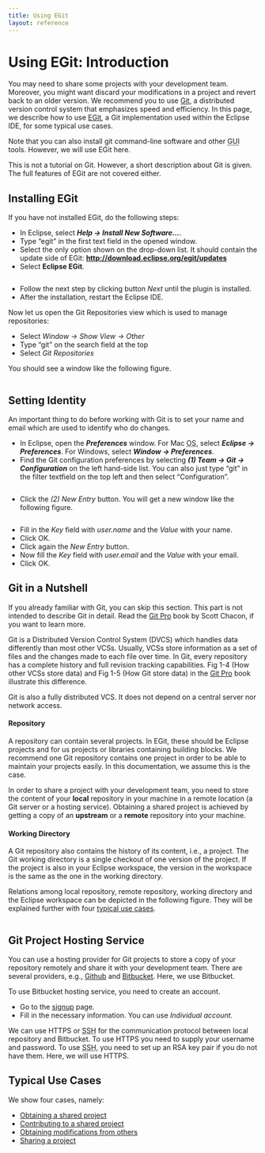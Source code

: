 ```yaml
---
title: Using EGit
layout: reference
---
```



<h1><a name="using_egitintroduction" id="using_egitintroduction">Using EGit: Introduction</a></h1>
<div class="level1">

<p>

You may need to share some projects with your development team. Moreover, you might want discard your modifications in a project and revert back to an older version. We recommend you to use <a href="http://git-scm.com/" class="urlextern" title="http://git-scm.com/"  rel="nofollow">Git</a>, a distributed version control system that emphasizes speed and efficiency. In this page, we describe how to use <a href="http://www.eclipse.org/egit/" class="urlextern" title="http://www.eclipse.org/egit/"  rel="nofollow">EGit</a>, a Git implementation used within the Eclipse IDE, for some typical use cases.
</p>

<p>
Note that you can also install git command-line software and other <acronym title="Graphical User Interface">GUI</acronym> tools. However, we will use EGit here.
</p>

<p>
This is not a tutorial on Git. However, a short description about Git is given. The full features of EGit are not covered either.
</p>

</div>
<!-- SECTION "Using EGit: Introduction" [1-731] -->
<h2><a name="installing_egit" id="installing_egit">Installing EGit</a></h2>
<div class="level2">

<p>

If you have not installed EGit, do the following steps: 
</p>
<ul>
<li class="level1"><div class="li"> In Eclipse, select <em><strong>Help → Install New Software…</strong></em>.</div>
</li>
<li class="level1"><div class="li"> Type “egit” in the first text field in the opened window.</div>
</li>
<li class="level1"><div class="li"> Select the only option shown on the drop-down list. It should contain the update side of EGit: <strong><a href="http://download.eclipse.org/egit/updates" class="urlextern" title="http://download.eclipse.org/egit/updates"  rel="nofollow">http://download.eclipse.org/egit/updates</a></strong></div>
</li>
<li class="level1"><div class="li"> Select <strong>Eclipse EGit</strong>.</div>
</li>
</ul>

<p>

<a href="/_detail/doc/egit-1.jpg?id=doc%3Ausing_egit" class="media" title="doc:egit-1.jpg"><img src="/_media/doc/egit-1.jpg" class="media" alt="" /></a>

</p>
<ul>
<li class="level1"><div class="li"> Follow the next step by clicking button <em>Next</em> until the plugin is installed.</div>
</li>
<li class="level1"><div class="li"> After the installation, restart the Eclipse IDE.</div>
</li>
</ul>

<p>

Now let us open the Git Repositories view which is used to manage repositories:
</p>
<ul>
<li class="level1"><div class="li"> Select <em>Window → Show View → Other</em></div>
</li>
<li class="level1"><div class="li"> Type “git” on the search field at the top</div>
</li>
<li class="level1"><div class="li"> Select <em>Git Repositories</em></div>
</li>
</ul>

<p>
You should see a window like the following figure.
</p>

<p>
<a href="/_detail/doc/egit-2.jpg?id=doc%3Ausing_egit" class="media" title="doc:egit-2.jpg"><img src="/_media/doc/egit-2.jpg" class="media" alt="" /></a>
</p>

</div>
<!-- SECTION "Installing EGit" [732-1554] -->
<h2><a name="setting_identity" id="setting_identity">Setting Identity</a></h2>
<div class="level2">

<p>

An important thing to do before working with Git is to set your name and email which are used to identify who do changes.

</p>
<ul>
<li class="level1"><div class="li"> In Eclipse, open the <em><strong>Preferences</strong></em> window. For Mac <acronym title="Operating System">OS</acronym>, select <em><strong>Eclipse → Preferences</strong></em>. For Windows, select <em><strong>Window → Preferences</strong></em>.</div>
</li>
<li class="level1"><div class="li"> Find the Git configuration preferences by selecting <em><strong>(1) Team → Git → Configuration</strong></em> on the left hand-side list. You can also just type “git” in the filter textfield on the top left and then select “Configuration”.</div>
</li>
</ul>

<p>

<a href="/_detail/doc/egit-3.jpg?id=doc%3Ausing_egit" class="media" title="doc:egit-3.jpg"><img src="/_media/doc/egit-3.jpg" class="media" alt="" /></a>

</p>
<ul>
<li class="level1"><div class="li"> Click the <em>(2) New Entry</em> button. You will get a new window like the following figure.</div>
</li>
</ul>

<p>

<a href="/_detail/doc/egit-4a.jpg?id=doc%3Ausing_egit" class="media" title="doc:egit-4a.jpg"><img src="/_media/doc/egit-4a.jpg" class="media" alt="" /></a>

</p>
<ul>
<li class="level1"><div class="li"> Fill in the <em>Key</em> field with <em>user.name</em> and the <em>Value</em> with your name.</div>
</li>
<li class="level1"><div class="li"> Click OK.</div>
</li>
<li class="level1"><div class="li"> Click again the <em>New Entry</em> button. </div>
</li>
<li class="level1"><div class="li"> Now fill the <em>Key</em> field with <em>user.email</em> and the <em>Value</em> with your email.</div>
</li>
<li class="level1"><div class="li"> Click OK.</div>
</li>
</ul>

</div>
<!-- SECTION "Setting Identity" [1555-2471] -->
<h2><a name="git_in_a_nutshell" id="git_in_a_nutshell">Git in a Nutshell</a></h2>
<div class="level2">

<p>
If you already familiar with Git, you can skip this section. This part is not intended to describe Git in detail. Read the <a href="http://progit.org/book/" class="urlextern" title="http://progit.org/book/"  rel="nofollow">Git Pro</a> book by Scott Chacon, if you want to learn more.
</p>

<p>
Git is a Distributed Version Control System (DVCS) which handles data differently than most other VCSs. Usually, VCSs store information as a set of files and the changes made to each file over time. In Git, every repository has a complete history and full revision tracking capabilities. Fig 1-4 (How other VCSs store data) and Fig 1-5 (How Git store data) in the <a href="http://git-scm.com/book/en/Getting-Started-Git-Basics" class="urlextern" title="http://git-scm.com/book/en/Getting-Started-Git-Basics"  rel="nofollow">Git Pro</a> book illustrate this difference.
</p>

<p>
Git is also a fully distributed VCS. It does not depend on a central server nor network access.
</p>

</div>

<h4><a name="repository" id="repository">Repository</a></h4>
<div class="level4">

<p>
A repository can contain several projects. In EGit, these should be Eclipse projects and for us  projects or libraries containing building blocks. We recommend one Git repository contains one project in order to be able to maintain your projects easily. In this documentation, we assume this is the case.
</p>

<p>
In order to share a project with your development team, you need to store the content of your <strong>local</strong> repository in your machine in a remote location (a Git server or a hosting service). Obtaining a shared project is achieved by getting a copy of an <strong>upstream</strong> or a <strong>remote</strong> repository into your machine.
</p>

</div>

<h4><a name="working_directory" id="working_directory">Working Directory</a></h4>
<div class="level4">

<p>
A Git repository also contains the history of its content, i.e., a project. The Git working directory is a single checkout of one version of the project. If the project is also in your Eclipse workspace, the version in the workspace is the same as the one in the working directory.
</p>

<p>
Relations among local repository, remote repository, working directory and the Eclipse workspace can be depicted in the following figure. They will be explained further with four <a href="#typical_use_cases" title="doc:using_egit &crarr;" class="wikilink1">typical use cases</a>.
</p>

<p>

<a href="/_detail/doc/egit-5a.jpg?id=doc%3Ausing_egit" class="media" title="doc:egit-5a.jpg"><img src="/_media/doc/egit-5a.jpg" class="media" alt="" /></a>
</p>

</div>
<!-- SECTION "Git in a Nutshell" [2472-4463] -->
<h2><a name="git_project_hosting_service" id="git_project_hosting_service">Git Project Hosting Service</a></h2>
<div class="level2">

<p>

You can use a hosting provider for Git projects to store a copy of your repository remotely and share it with your development team. There are several providers, e.g., <a href="https://github.com/" class="urlextern" title="https://github.com/"  rel="nofollow">Github</a> and <a href="https://bitbucket.org/" class="urlextern" title="https://bitbucket.org/"  rel="nofollow">Bitbucket</a>. Here, we use Bitbucket.
</p>

<p>
To use Bitbucket hosting service, you need to create an account.

</p>
<ul>
<li class="level1"><div class="li"> Go to the <a href="https://bitbucket.org/account/signup/" class="urlextern" title="https://bitbucket.org/account/signup/"  rel="nofollow">signup</a> page.</div>
</li>
<li class="level1"><div class="li"> Fill in the necessary information. You can use <em>Individual account</em>.</div>
</li>
</ul>

<p>

We can use HTTPS or <acronym title="Secure Shell">SSH</acronym> for the communication protocol between local repository and Bitbucket. To use HTTPS you need to supply your username and password. To use <acronym title="Secure Shell">SSH</acronym>, you need to set up an RSA key pair if you do not have them. Here, we will use HTTPS.
</p>

</div>
<!-- SECTION "Git Project Hosting Service" [4464-5234] -->
<h2><a name="typical_use_cases" id="typical_use_cases">Typical Use Cases</a></h2>
<div class="level2">

<p>

We show four cases, namely:

</p>
<ul>
<li class="level1"><div class="li"> <a href="/doc/egit_obtain_shared_project" class="wikilink1" title="doc:egit_obtain_shared_project">Obtaining a shared project</a></div>
</li>
<li class="level1"><div class="li"> <a href="/doc/egit_contributing" class="wikilink1" title="doc:egit_contributing">Contributing to a shared project</a></div>
</li>
<li class="level1"><div class="li"> <a href="/doc/egit_get_commits" class="wikilink1" title="doc:egit_get_commits">Obtaining modifications from others</a></div>
</li>
<li class="level1"><div class="li"> <a href="/doc/egit_sharing_project" class="wikilink1" title="doc:egit_sharing_project">Sharing a project</a></div>
</li>
</ul>

</div>
<!-- SECTION "Typical Use Cases" [5235-] -->
